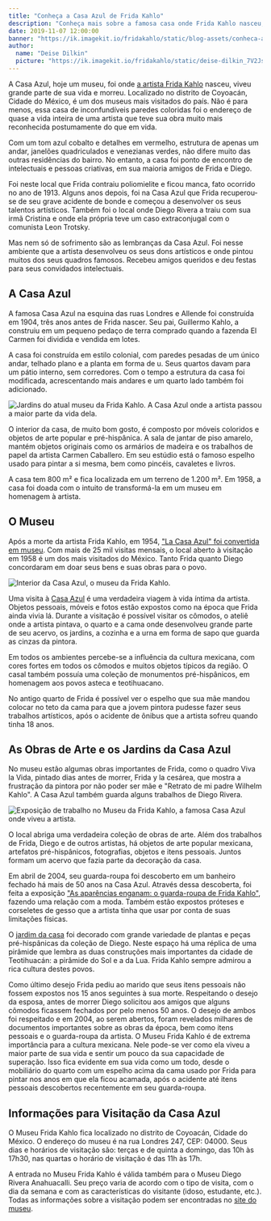 ```yaml
---
title: "Conheça a Casa Azul de Frida Kahlo"
description: "Conheça mais sobre a famosa casa onde Frida Kahlo nasceu, viveu grande parte de sua vida e morreu."
date: 2019-11-07 12:00:00
banner: "https://ik.imagekit.io/fridakahlo/static/blog-assets/conheca-a-casa-azul-de-frida-kahlo/conheca-a-casa-azul-da-frida-kahlo-banner-and-facebook_Y6huZTw9b.jpeg"
author:
  name: "Deise Dilkin"
  picture: "https://ik.imagekit.io/fridakahlo/static/deise-dilkin_7V2JsjZhA.jpg"
---
```


A Casa Azul, hoje um museu, foi onde [a artista Frida Kahlo](https://fridakahlo.com.br/quem-foi-frida-kahlo/quem-foi-frida-kahlo-a-revolucionaria-pintora-mexicana) nasceu, viveu grande parte de sua vida e morreu. Localizado no distrito de Coyoacán, Cidade do México, é um dos museus mais visitados do país. Não é para menos, essa casa de inconfundíveis paredes coloridas foi o endereço de quase a vida inteira de uma artista que teve sua obra muito mais reconhecida postumamente do que em vida.

Com um tom azul cobalto e detalhes em vermelho, estrutura de apenas um andar, janelões quadriculados e venezianas verdes, não difere muito das outras residências do bairro. No entanto, a casa foi ponto de encontro de intelectuais e pessoas criativas, em sua maioria amigos de Frida e Diego.

Foi neste local que Frida contraiu poliomielite e ficou manca, fato ocorrido no ano de 1913. Alguns anos depois, foi na Casa Azul que Frida recuperou-se de seu grave acidente de bonde e começou a desenvolver os seus talentos artísticos. Também foi o local onde Diego Rivera a traiu com sua irmã Cristina e onde ela própria teve um caso extraconjugal com o comunista Leon Trotsky.

Mas nem só de sofrimento são as lembranças da Casa Azul. Foi nesse ambiente que a artista desenvolveu os seus dons artísticos e onde pintou muitos dos seus quadros famosos. Recebeu amigos queridos e deu festas para seus convidados intelectuais.

## A Casa Azul

A famosa Casa Azul na esquina das ruas Londres e Allende foi construída em 1904, três anos antes de Frida nascer. Seu pai, Guillermo Kahlo, a construiu em um pequeno pedaço de terra comprado quando a fazenda El Carmen foi dividida e vendida em lotes.

A casa foi construída em estilo colonial, com paredes pesadas de um único andar, telhado plano e a planta em forma de u. Seus quartos davam para um pátio interno, sem corredores. Com o tempo a estrutura da casa foi modificada, acrescentando mais andares e um quarto lado também foi adicionado.

![Jardins do atual museu da Frida Kahlo. A Casa Azul onde a artista passou a maior parte da vida dela.](https://ik.imagekit.io/fridakahlo/static/blog-assets/conheca-a-casa-azul-de-frida-kahlo/jardins-da-casa-azul-local-onde-morou-a-artista-mexicana-frida-kahlo___DGlgwsh.jpg)

O interior da casa, de muito bom gosto, é composto por móveis coloridos e objetos de arte popular e pré-hispânica. A sala de jantar de piso amarelo, mantém objetos originais como os armários de madeira e os trabalhos de papel da artista Carmen Caballero. Em seu estúdio está o famoso espelho usado para pintar a si mesma, bem como pincéis, cavaletes e livros.

A casa tem 800 m² e fica localizada em um terreno de 1.200 m². Em 1958, a casa foi doada com o intuito de transformá-la em um museu em homenagem à artista.

## O Museu

Após a morte da artista Frida Kahlo, em 1954, ["La Casa Azul" foi convertida em museu](https://www.museofridakahlo.org.mx/es/el-museo/). Com mais de 25 mil visitas mensais, o local aberto à visitação em 1958 é um dos mais visitados do México. Tanto Frida quanto Diego concordaram em doar seus bens e suas obras para o povo.

![Interior da Casa Azul, o museu da Frida Kahlo.](https://ik.imagekit.io/fridakahlo/static/blog-assets/conheca-a-casa-azul-de-frida-kahlo/interior-da-casa-azul-museu-da-frida-kahlo_uNdKCbQx_.jpeg)

Uma visita à [Casa Azul](https://www.museofridakahlo.org.mx/wp-content/uploads/2018/06/Plano-del-museo.pdf) é uma verdadeira viagem à vida íntima da artista. Objetos pessoais, móveis e fotos estão expostos como na época que Frida ainda vivia lá. Durante a visitação é possível visitar os cômodos, o ateliê onde a artista pintava, o quarto e a cama onde desenvolveu grande parte de seu acervo, os jardins, a cozinha e a urna em forma de sapo que guarda as cinzas da pintora.

Em todos os ambientes percebe-se a influência da cultura mexicana, com cores fortes em todos os cômodos e muitos objetos típicos da região. O casal também possuía uma coleção de monumentos pré-hispânicos, em homenagem aos povos asteca e teotihuacano.

No antigo quarto de Frida é possível ver o espelho que sua mãe mandou colocar no teto da cama para que a jovem pintora pudesse fazer seus trabalhos artísticos, após o acidente de ônibus que a artista sofreu quando tinha 18 anos.

## As Obras de Arte e os Jardins da Casa Azul

No museu estão algumas obras importantes de Frida, como o quadro Viva la Vida, pintado dias antes de morrer, Frida y la cesárea, que mostra a frustração da pintora por não poder ser mãe e "Retrato de mi padre Wilhelm Kahlo". A Casa Azul também guarda alguns trabalhos de Diego Rivera.

![Exposição de trabalho no Museu da Frida Kahlo, a famosa Casa Azul onde viveu a artista.](https://ik.imagekit.io/fridakahlo/static/blog-assets/conheca-a-casa-azul-de-frida-kahlo/exposicao-no-museu-da-frida-kahlo-a-famosa-casa-azul_HLYoHhbDS.jpg)

O local abriga uma verdadeira coleção de obras de arte. Além dos trabalhos de Frida, Diego e de outros artistas, há objetos de arte popular mexicana, artefatos pré-hispânicos, fotografias, objetos e itens pessoais. Juntos formam um acervo que fazia parte da decoração da casa.

Em abril de 2004, seu guarda-roupa foi descoberto em um banheiro fechado há mais de 50 anos na Casa Azul. Através dessa descoberta, foi feita a exposição ["As aparências enganam: o guarda-roupa de Frida Kahlo"](https://artsandculture.google.com/exhibit/as-apar%C3%AAncias-enganam/6gICPDLcNAzkJA), fazendo uma relação com a moda. Também estão expostos próteses e corseletes de gesso que a artista tinha que usar por conta de suas limitações físicas.

O [jardim da casa](https://artsandculture.google.com/streetview/jardim-museu-frida-kahlo/2gHZXRtOrIcddw) foi decorado com grande variedade de plantas e peças pré-hispânicas da coleção de Diego. Neste espaço há uma réplica de uma pirâmide que lembra as duas construções mais importantes da cidade de Teotihuacán: a pirâmide do Sol e a da Lua. Frida Kahlo sempre admirou a rica cultura destes povos.

Como último desejo Frida pediu ao marido que seus itens pessoais não fossem expostos nos 15 anos seguintes à sua morte. Respeitando o desejo da esposa, antes de morrer Diego solicitou aos amigos que alguns cômodos ficassem fechados por pelo menos 50 anos. O desejo de ambos foi respeitado e em 2004, ao serem abertos, foram revelados milhares de documentos importantes sobre as obras da época, bem como itens pessoais e o guarda-roupa da artista.
O Museu Frida Kahlo é de extrema importância para a cultura mexicana. Nele pode-se ver como ela viveu a maior parte de sua vida e sentir um pouco da sua capacidade de superação. Isso fica evidente em sua vida como um todo, desde o mobiliário do quarto com um espelho acima da cama usado por Frida para pintar nos anos em que ela ficou acamada, após o acidente até itens pessoais descobertos recentemente em seu guarda-roupa.

## Informações para Visitação da Casa Azul

O Museu Frida Kahlo fica localizado no distrito de Coyoacán, Cidade do México. O endereço do museu é na rua Londres 247, CEP: 04000. Seus dias e horários de visitação são: terças e de quinta a domingo, das 10h às 17h30, nas quartas o horário de visitação é das 11h às 17h.

A entrada no Museu Frida Kahlo é válida também para o Museu Diego Rivera Anahuacalli. Seu preço varia de acordo com o tipo de visita, com o dia da semana e com as características do visitante (idoso, estudante, etc.). Todas as informações sobre a visitação podem ser encontradas no [site do museu](https://www.museofridakahlo.org.mx/es/el-museo/tu-visita/).

